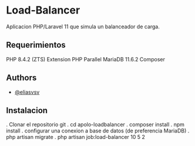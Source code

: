 
# Load-Balancer

Aplicacion PHP/Laravel 11 que simula un balanceador de carga.




## Requerimientos
PHP 8.4.2 (ZTS)
Extension PHP Parallel
MariaDB 11.6.2
Composer

## Authors

- [@eliasvsv](https://github.com/eliasvsv/apolo-loadbalancer)


## Instalacion
. Clonar el repositorio git
. cd apolo-loadbalancer
. composer install
. npm install 
. configurar una conexion a base de datos (de preferencia MariaDB)
. php artisan migrate
. php artisan job:load-balancer 10 5 2 
